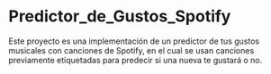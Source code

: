 # Predictor_de_Gustos_Spotify
Este proyecto es una implementación de un predictor de tus gustos musicales con canciones de Spotify, en el cual se usan canciones previamente etiquetadas para predecir si una nueva te gustará o no.
